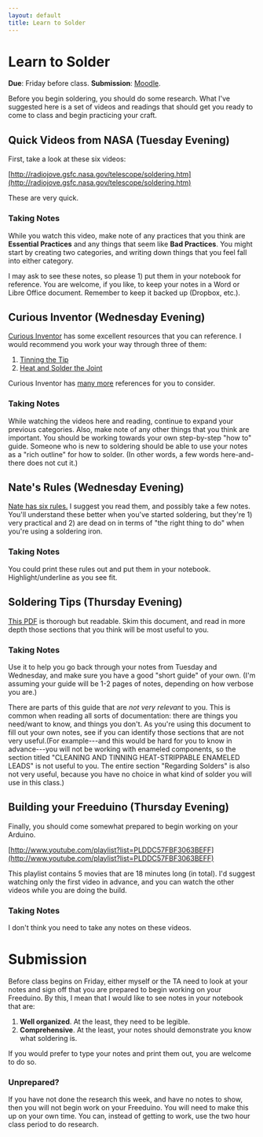 ```yaml
---
layout: default
title: Learn to Solder
---
```


# Learn to Solder
**Due**: Friday before class.
**Submission**: [Moodle]().

Before you begin soldering, you should do some research. What I've suggested here is a set of videos and readings that should get you ready to come to class and begin practicing your craft.

## Quick Videos from NASA (Tuesday Evening)

First, take a look at these six videos:

[http://radiojove.gsfc.nasa.gov/telescope/soldering.htm](http://radiojove.gsfc.nasa.gov/telescope/soldering.htm)

These are very quick. 

### Taking Notes

While you watch this video, make note of any practices that you think are **Essential Practices** and any things that seem like **Bad Practices**. You might start by creating two categories, and writing down things that you feel fall into either category.

I may ask to see these notes, so please 1) put them in your notebook for reference. You are welcome, if you like, to keep your notes in a Word or Libre Office document. Remember to keep it backed up (Dropbox, etc.).

## Curious Inventor (Wednesday Evening)

[Curious Inventor](http://curiousinventor.com) has some excellent resources that you can reference. I would recommend you work your way through three of them:

1. [Tinning the Tip](http://store.curiousinventor.com/guides/how_to_solder/cleantip)
1. [Heat and Solder the Joint](http://store.curiousinventor.com/guides/how_to_solder/heat_solder)

Curious Inventor has [many more](http://store.curiousinventor.com/guides/how_to_solder/ref) references for you to consider. 

### Taking Notes

While watching the videos here and reading, continue to expand your previous categories. Also, make note of any other things that you think are important. You should be working towards your own step-by-step "how to" guide. Someone who is new to soldering should be able to use your notes as a "rich outline" for how to solder. (In other words, a few words here-and-there does not cut it.)

## Nate's Rules (Wednesday Evening)

[Nate has six rules.](http://www.sparkfun.com/tutorials/106) I suggest you read them, and possibly take a few notes. You'll understand these better when you've started soldering, but they're 1) very practical and 2) are dead on in terms of "the right thing to do" when you're using a soldering iron.

### Taking Notes

You could print these rules out and put them in your notebook. Highlight/underline as you see fit.

## Soldering Tips (Thursday Evening)

[This PDF](http://www.ladyada.net/media/common/soldering.pdf) is thorough but readable. Skim this document, and read in more depth those sections that you think will be most useful to you.

### Taking Notes

Use it to help you go back through your notes from Tuesday and Wednesday, and make sure you have a good "short guide" of your own. (I'm assuming your guide will be 1-2 pages of notes, depending on how verbose you are.)

There are parts of this guide that are *not very relevant* to you. This is common when reading all sorts of documentation: there are things you need/want to know, and things you don't. As you're using this document to fill out your own notes, see if you can identify those sections that are not very useful.(For example---and this would be hard for you to know in advance---you will not be working with enameled components, so the section titled "CLEANING AND TINNING HEAT-STRIPPABLE ENAMELED LEADS" is not useful to you. The entire section "Regarding Solders" is also not very useful, because you have no choice in what kind of solder you will use in this class.)

## Building your Freeduino (Thursday Evening)

Finally, you should come somewhat prepared to begin working on your Arduino.

[http://www.youtube.com/playlist?list=PLDDC57FBF3063BEFF](http://www.youtube.com/playlist?list=PLDDC57FBF3063BEFF)

This playlist contains 5 movies that are 18 minutes long (in total). I'd suggest watching only the first video in advance, and you can watch the other videos while you are doing the build.

### Taking Notes

I don't think you need to take any notes on these videos.

# Submission

Before class begins on Friday, either myself or the TA need to look at your notes and sign off that you are prepared to begin working on your Freeduino. By this, I mean that I would like to see notes in your notebook that are:

1. **Well organized**. At the least, they need to be legible. 
2. **Comprehensive**. At the least, your notes should demonstrate you know what soldering is.

If you would prefer to type your notes and print them out, you are welcome to do so.

### Unprepared?

If you have not done the research this week, and have no notes to show, then you will not begin work on your Freeduino. You will need to make this up on your own time. You can, instead of getting to work, use the two hour class period to do research.